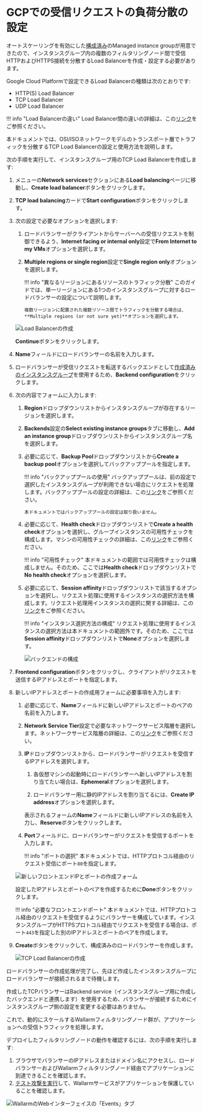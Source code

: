 [link-doc-asg-guide]:               creating-autoscaling-group.md  
[link-docs-check-operation]:        ../../../admin-en/uat-checklist-en.md
[link-lb-comparison]:               https://cloud.google.com/load-balancing/docs/load-balancing-overview
[link-creating-instance-group]:     creating-autoscaling-group.md
[link-backup-resource]:             https://cloud.google.com/load-balancing/docs/target-pools#backupPool
[link-health-check]:                https://cloud.google.com/load-balancing/docs/health-checks
[link-session-affinity]:            https://cloud.google.com/load-balancing/docs/target-pools#sessionaffinity
[link-test-attack]:                 ../../../admin-en/uat-checklist-en.md#node-registers-attacks
[link-network-service-tier]:        https://cloud.google.com/network-tiers/docs/

[img-backend-configuration]:        ../../../images/installation-gcp/auto-scaling/common/load-balancing-guide/backend-configuration.png
[img-creating-lb]:                  ../../../images/installation-gcp/auto-scaling/common/load-balancing-guide/creating-load-balancer.png
[img-creating-tcp-lb]:              ../../../images/installation-gcp/auto-scaling/common/load-balancing-guide/creating-tcp-load-balancer.png
[img-new-frontend-ip-and-port]:     ../../../images/installation-gcp/auto-scaling/common/load-balancing-guide/frontend-configuration.png
[img-checking-attacks]:             ../../../images/admin-guides/test-attacks-quickstart.png


#   GCPでの受信リクエストの負荷分散の設定

オートスケーリングを有効にした[構成済み][link-doc-asg-guide]のManaged instance groupが用意できたので、インスタンスグループ内の複数のフィルタリングノード間で受信HTTPおよびHTTPS接続を分散するLoad Balancerを作成・設定する必要があります。

Google Cloud Platformで設定できるLoad Balancerの種類は次のとおりです:
*   HTTP(S) Load Balancer
*   TCP Load Balancer
*   UDP Load Balancer

!!! info "Load Balancerの違い"
    Load Balancer間の違いの詳細は、この[リンク][link-lb-comparison]をご参照ください。 

本ドキュメントでは、OSI/ISOネットワークモデルのトランスポート層でトラフィックを分散するTCP Load Balancerの設定と使用方法を説明します。

次の手順を実行して、インスタンスグループ用のTCP Load Balancerを作成します: 

1.  メニューの**Network services**セクションにある**Load balancing**ページに移動し、**Create load balancer**ボタンをクリックします。

2.  **TCP load balancing**カードで**Start configuration**ボタンをクリックします。

3.  次の設定で必要なオプションを選択します:

    1.  ロードバランサーがクライアントからサーバーへの受信リクエストを制御できるよう、**Internet facing or internal only**設定で**From Internet to my VMs**オプションを選択します。
    
    2.  **Multiple regions or single region**設定で**Single region only**オプションを選択します。
    
        !!! info "異なるリージョンにあるリソースのトラフィック分散"
            このガイドでは、単一リージョンにある1つのインスタンスグループに対するロードバランサーの設定について説明します。
            
            複数リージョンに配置された複数リソース間でトラフィックを分散する場合は、**Multiple regions (or not sure yet)**オプションを選択します。

    ![Load Balancerの作成][img-creating-lb]

    **Continue**ボタンをクリックします。

4.  **Name**フィールドにロードバランサーの名前を入力します。

5.  ロードバランサーが受信リクエストを転送するバックエンドとして[作成済みのインスタンスグループ][link-creating-instance-group]を使用するため、**Backend configuration**をクリックします。

6.  次の内容でフォームに入力します:

    1.  **Region**ドロップダウンリストからインスタンスグループが存在するリージョンを選択します。
    
    2.  **Backends**設定の**Select existing instance groups**タブに移動し、**Add an instance group**ドロップダウンリストからインスタンスグループ名を選択します。
    
    3.  必要に応じて、**Backup Pool**ドロップダウンリストから**Create a backup pool**オプションを選択してバックアッププールを指定します。 
    
        !!! info "バックアッププールの使用"
            バックアッププールは、前の設定で選択したインスタンスグループが利用できない場合にリクエストを処理します。バックアッププールの設定の詳細は、この[リンク][link-backup-resource]をご参照ください。
            
            本ドキュメントではバックアッププールの設定は取り扱いません。
    
    4.  必要に応じて、**Health check**ドロップダウンリストで**Create a health check**オプションを選択し、グループインスタンスの可用性チェックを構成します。マシンの可用性チェックの詳細は、この[リンク][link-health-check]をご参照ください。
    
        !!! info "可用性チェック"
            本ドキュメントの範囲では可用性チェックは構成しません。そのため、ここでは**Health check**ドロップダウンリストで**No health check**オプションを選択します。
    
    5.  必要に応じて、**Session affinity**ドロップダウンリストで該当するオプションを選択し、リクエスト処理に使用するインスタンスの選択方法を構成します。リクエスト処理用インスタンスの選択に関する詳細は、この[リンク][link-session-affinity]をご参照ください。
    
        !!! info "インスタンス選択方法の構成"
            リクエスト処理に使用するインスタンスの選択方法は本ドキュメントの範囲外です。そのため、ここでは**Session affinity**ドロップダウンリストで**None**オプションを選択します。
    
        ![バックエンドの構成][img-backend-configuration]

7.  **Frontend configuration**ボタンをクリックし、クライアントがリクエストを送信するIPアドレスとポートを指定します。

8.  新しいIPアドレスとポートの作成用フォームに必要事項を入力します:

    1.  必要に応じて、**Name**フィールドに新しいIPアドレスとポートのペアの名前を入力します。
    
    2.  **Network Service Tier**設定で必要なネットワークサービス階層を選択します。ネットワークサービス階層の詳細は、この[リンク][link-network-service-tier]をご参照ください。
    
    3.  **IP**ドロップダウンリストから、ロードバランサーがリクエストを受信するIPアドレスを選択します。
    
        1.  各仮想マシンの起動時にロードバランサーへ新しいIPアドレスを割り当てたい場合は、**Ephemeral**オプションを選択します。
        
        2.  ロードバランサー用に静的IPアドレスを割り当てるには、**Create IP address**オプションを選択します。 
        
        表示されるフォームの**Name**フィールドに新しいIPアドレスの名前を入力し、**Reserve**ボタンをクリックします。
            
    4.  **Port**フィールドに、ロードバランサーがリクエストを受信するポートを入力します。 
    
        !!! info "ポートの選択"
            本ドキュメントでは、HTTPプロトコル経由のリクエスト受信にポート`80`を指定します。
    
    ![新しいフロントエンドIPとポートの作成フォーム][img-new-frontend-ip-and-port]
    
    設定したIPアドレスとポートのペアを作成するために**Done**ボタンをクリックします。
    
    !!! info "必要なフロントエンドポート"
        本ドキュメントでは、HTTPプロトコル経由のリクエストを受信するようにバランサーを構成しています。インスタンスグループがHTTPSプロトコル経由でリクエストを受信する場合は、ポート`443`を指定した別のIPアドレスとポートのペアを作成します。

9.  **Create**ボタンをクリックして、構成済みのロードバランサーを作成します。

    ![TCP Load Balancerの作成][img-creating-tcp-lb]
    
ロードバランサーの作成処理が完了し、先ほど作成したインスタンスグループにロードバランサーが接続されるまで待機します。

作成したTCPバランサーはBackend service（インスタンスグループ用に作成したバックエンドと連携します）を使用するため、バランサーが接続するためにインスタンスグループ側の設定を変更する必要はありません。

これで、動的にスケールするWallarmフィルタリングノード群が、アプリケーションへの受信トラフィックを処理します。

デプロイしたフィルタリングノードの動作を確認するには、次の手順を実行します:
1.  ブラウザでバランサーのIPアドレスまたはドメイン名にアクセスし、ロードバランサーおよびWallarmフィルタリングノード経由でアプリケーションに到達できることを確認します。
2.  [テスト攻撃を実行][link-test-attack]して、Wallarmサービスがアプリケーションを保護していることを確認します。

![WallarmのWebインターフェイスの「Events」タブ][img-checking-attacks]